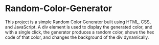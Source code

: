# Random-Color-Generator
This project is a simple Random Color Generator built using HTML, CSS, and JavaScript. A div element is used to display the generated color, and with a single click, the generator produces a random color, shows the hex code of that color, and changes the background of the div dynamically.
